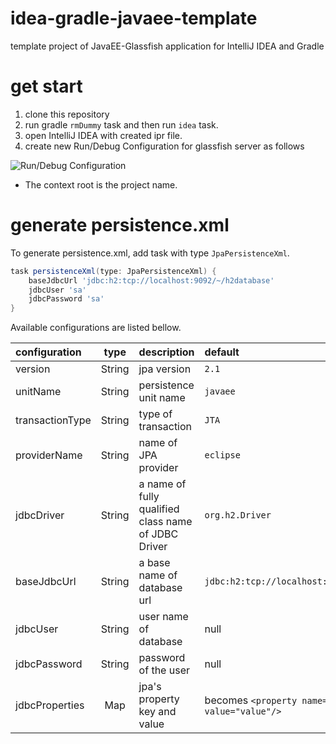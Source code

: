 idea-gradle-javaee-template
===

template project of JavaEE-Glassfish application for IntelliJ IDEA and Gradle

get start
===

1. clone this repository
1. run gradle `rmDummy` task and then run `idea` task.
1. open IntelliJ IDEA with created ipr file.
1. create new Run/Debug Configuration for glassfish server as follows

![Run/Debug Configuration](http://googledrive.com/host/0B4hhdHWLP7RRQW14VFFMT1U4NlE)

* The context root is the project name.

generate persistence.xml
===

To generate persistence.xml, add task with type `JpaPersistenceXml`.

```groovy
task persistenceXml(type: JpaPersistenceXml) {
    baseJdbcUrl 'jdbc:h2:tcp://localhost:9092/~/h2database'
    jdbcUser 'sa'
    jdbcPassword 'sa'
}
```

Available configurations are listed bellow.

configuration | type | description | default
:--|:--:|:--|:--
version | String | jpa version | `2.1`
unitName | String | persistence unit name | `javaee`
transactionType | String | type of transaction | `JTA`
providerName | String | name of JPA provider | `eclipse`
jdbcDriver | String | a name of fully qualified class name of JDBC Driver | `org.h2.Driver`
baseJdbcUrl | String | a base name of database url | `jdbc:h2:tcp://localhost:9092/~/h2`
jdbcUser | String | user name of database | null
jdbcPassword | String | password of the user | null
jdbcProperties | Map | jpa's property key and value | becomes `<property name="key" value="value"/>`
